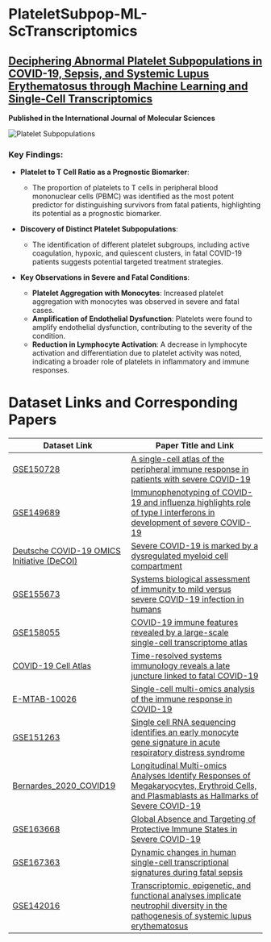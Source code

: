 # PlateletSubpop-ML-ScTranscriptomics

## [Deciphering Abnormal Platelet Subpopulations in COVID-19, Sepsis, and Systemic Lupus Erythematosus through Machine Learning and Single-Cell Transcriptomics](https://www.mdpi.com/1422-0067/25/11/5941#B44-ijms-25-05941)

**Published in the International Journal of Molecular Sciences**

![Platelet Subpopulations](https://github.com/xqiu625/PlateletSubpop-ML-ScTranscriptomics/assets/26670165/14ac3d98-7811-4b37-a2a7-f0b1037697de)

### Key Findings:
- **Platelet to T Cell Ratio as a Prognostic Biomarker**:
  - The proportion of platelets to T cells in peripheral blood mononuclear cells (PBMC) was identified as the most potent predictor for distinguishing survivors from fatal patients, highlighting its potential as a prognostic biomarker.

- **Discovery of Distinct Platelet Subpopulations**:
  - The identification of different platelet subgroups, including active coagulation, hypoxic, and quiescent clusters, in fatal COVID-19 patients suggests potential targeted treatment strategies.

- **Key Observations in Severe and Fatal Conditions**:
  - **Platelet Aggregation with Monocytes**: Increased platelet aggregation with monocytes was observed in severe and fatal cases.
  - **Amplification of Endothelial Dysfunction**: Platelets were found to amplify endothelial dysfunction, contributing to the severity of the condition.
  - **Reduction in Lymphocyte Activation**: A decrease in lymphocyte activation and differentiation due to platelet activity was noted, indicating a broader role of platelets in inflammatory and immune responses.

# Dataset Links and Corresponding Papers

| Dataset Link                                                                                      | Paper Title and Link                                                                                                                                          |
|---------------------------------------------------------------------------------------------------|---------------------------------------------------------------------------------------------------------------------------------------------------------------|
| [GSE150728](https://www.ncbi.nlm.nih.gov/geo/query/acc.cgi?acc=GSE150728)                         | [A single-cell atlas of the peripheral immune response in patients with severe COVID-19](https://www.nature.com/articles/s41591-020-0944-y)                   |
| [GSE149689](https://www.ncbi.nlm.nih.gov/geo/query/acc.cgi?acc=GSE149689)                         | [Immunophenotyping of COVID-19 and influenza highlights role of type I interferons in development of severe COVID-19](https://www.science.org/doi/10.1126/sciimmunol.abd1554) |
| [Deutsche COVID-19 OMICS Initiative (DeCOI)](https://beta.fastgenomics.org/datasets/detail-dataset-952687f71ef34322a850553c4a24e82e#Description) | [Severe COVID-19 is marked by a dysregulated myeloid cell compartment](https://www.ncbi.nlm.nih.gov/pmc/articles/PMC7405822/)                                    |
| [GSE155673](https://www.ncbi.nlm.nih.gov/geo/query/acc.cgi?acc=GSE155673)                         | [Systems biological assessment of immunity to mild versus severe COVID-19 infection in humans](https://www.science.org/doi/full/10.1126/science.abc6261)       |
| [GSE158055](https://www.ncbi.nlm.nih.gov/geo/query/acc.cgi?acc=GSE158055)                         | [COVID-19 immune features revealed by a large-scale single-cell transcriptome atlas](https://www.cell.com/cell/fulltext/S0092-8674(21)00148-3?_returnURL=https%3A%2F%2Flinkinghub.elsevier.com%2Fretrieve%2Fpii%2FS0092867421001483%3Fshowall%3Dtrue) |
| [COVID-19 Cell Atlas](https://www.covid19cellatlas.org/index.patient.html)                        | [Time-resolved systems immunology reveals a late juncture linked to fatal COVID-19](https://www.ncbi.nlm.nih.gov/pmc/articles/PMC7874909/)                    |
| [E-MTAB-10026](https://www.ebi.ac.uk/arrayexpress/experiments/E-MTAB-10026/)                      | [Single-cell multi-omics analysis of the immune response in COVID-19](https://www.nature.com/articles/s41591-021-01329-2)                                      |
| [GSE151263](https://www.ncbi.nlm.nih.gov/geo/query/acc.cgi?acc=GSE151263)                         | [Single cell RNA sequencing identifies an early monocyte gene signature in acute respiratory distress syndrome](https://insight.jci.org/articles/view/135678)  |
| [Bernardes_2020_COVID19](https://www.fastgenomics.org/platform/) | [Longitudinal Multi-omics Analyses Identify Responses of Megakaryocytes, Erythroid Cells, and Plasmablasts as Hallmarks of Severe COVID-19](https://www.ncbi.nlm.nih.gov/pmc/articles/PMC7689306/) |
| [GSE163668](https://www.ncbi.nlm.nih.gov/geo/query/acc.cgi?acc=GSE163668)                         | [Global Absence and Targeting of Protective Immune States in Severe COVID-19](https://www.nature.com/articles/s41586-021-03234-7)                              |
| [GSE167363](https://www.ncbi.nlm.nih.gov/geo/query/acc.cgi?acc=GSE167363)                         | [Dynamic changes in human single-cell transcriptional signatures during fatal sepsis](https://jlb.onlinelibrary.wiley.com/doi/10.1002/JLB.5MA0721-825R)       |
| [GSE142016](https://www.ncbi.nlm.nih.gov/geo/query/acc.cgi?acc=GSE142016)                         | [Transcriptomic, epigenetic, and functional analyses implicate neutrophil diversity in the pathogenesis of systemic lupus erythematosus](https://www.pnas.org/content/116/50/25222) |
